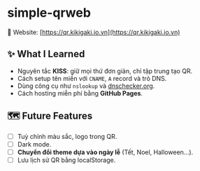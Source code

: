 # simple-qrweb

🔗 Website: [https://qr.kikigaki.io.vn](https://qr.kikigaki.io.vn)

## ✨ What I Learned
- Nguyên tắc **KISS**: giữ mọi thứ đơn giản, chỉ tập trung tạo QR.
- Cách setup tên miền với `CNAME`, `A` record và trỏ DNS.
- Dùng công cụ như `nslookup` và [dnschecker.org](https://dnschecker.org).
- Cách hosting miễn phí bằng **GitHub Pages**.

## 🗺 Future Features
- [ ] Tuỳ chỉnh màu sắc, logo trong QR.  
- [ ] Dark mode.  
- [ ] **Chuyển đổi theme dựa vào ngày lễ** (Tết, Noel, Halloween...).  
- [ ] Lưu lịch sử QR bằng localStorage.  
